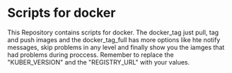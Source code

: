 # Scripts for docker
This Repository contains scripts for docker.
The docker_tag just pull, tag and push images and the docker_tag_full has more options like hte notify messages, skip problems in any level and finally show you the iamges that had problems during proccess.
Remember to replace the "KUBER_VERSION" and the "REGISTRY_URL" with your values.